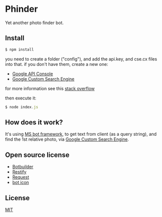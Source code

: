 # Phinder
Yet another photo finder bot.

## Install

```javascript
$ npm install
```

you need to create a folder ("config"), and add the api.key, and cse.cx files into that. if you don't have them, create a new one:
- [Google API Console](https://console.developers.google.com/)
- [Google Custom Search Engine](https://cse.google.com/)

for more information see this [stack overflow](http://stackoverflow.com/a/34062436)

then execute it:

```javascript
$ node index.js
```

## How does it work?

It's using [MS bot framework](https://dev.botframework.com/), to get text from client (as a query string), 
and find the 1st relative photo, via [Google Custom Search Engine](https://cse.google.com/cse/).

## Open source license

- [Botbuilder](https://github.com/Microsoft/BotBuilder/blob/master/LICENSE)
- [Restify](https://github.com/restify/node-restify/blob/5.x/LICENSE)
- [Request](https://github.com/request/request/blob/master/LICENSE)
- [bot icon](https://www.iconfinder.com/icons/385841/android_fun_robot_mascot_mechanical_metal_robot_robot_expression_robotic_space_technology_icon#size=128)

## License

[MIT](LICENSE)

